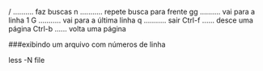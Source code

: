 
/  .......... faz buscas
n ........... repete busca para frente
gg .......... vai para a linha 1
G ........... vai para a última linha
q ........... sair
Ctrl-f ...... desce uma página
Ctrl-b ...... volta uma página


###exibindo um arquivo com números de linha

less -N file
